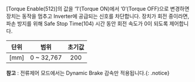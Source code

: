 [Torque Enable(512)]의 값을 ‘1’(Torque ON)에서 ‘0’(Torque OFF)으로 변경하면 장치는 동작을 멈추고 Inverter에 공급되는 신호를 차단합니다. 장치가 회전 중이라면, 파손 방지를 위해 Safe Stop Time(104) 시간 동안 회전 속도가 0이 되도록 제어합니다. 

| 단위 |   범위      | 초기값 |
|:----:|:----------:|:------:|
| [mm] | 0 ~ 32,767 |   200  |


**참고** : 전류제어 모드에서는 Dynamic Brake 감속만 적용됩니다.{: .notice}
